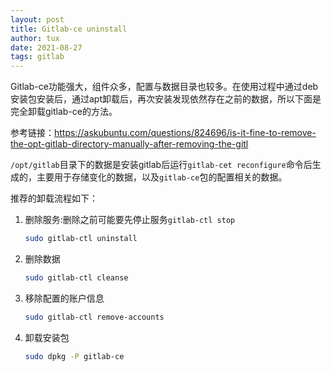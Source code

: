 ```yaml
---
layout: post
title: Gitlab-ce uninstall
author: tux
date: 2021-08-27
tags: gitlab
---
```


Gitlab-ce功能强大，组件众多，配置与数据目录也较多。在使用过程中通过deb安装包安装后，通过apt卸载后，再次安装发现依然存在之前的数据，所以下面是完全卸载gitlab-ce的方法。

参考链接：https://askubuntu.com/questions/824696/is-it-fine-to-remove-the-opt-gitlab-directory-manually-after-removing-the-gitl

`/opt/gitlab`目录下的数据是安装gitlab后运行`gitlab-cet reconfigure`命令后生成的，主要用于存储变化的数据，以及`gitlab-ce`包的配置相关的数据。

推荐的卸载流程如下：

1. 删除服务:删除之前可能要先停止服务`gitlab-ctl stop`

   ```bash
   sudo gitlab-ctl uninstall
   ```

   

2. 删除数据

   ```bash
   sudo gitlab-ctl cleanse
   ```

   

3. 移除配置的账户信息

   ```bash
   sudo gitlab-ctl remove-accounts
   ```

   

4. 卸载安装包

   ```bash
   sudo dpkg -P gitlab-ce
   ```

   

